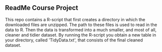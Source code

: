 ## ReadMe Course Project

This repo contains a R-script that first creates a directory in which the downloaded files are unzipped. The path to these files is used to read in the data to R. Then the data is transformed into a much smaller, and most of all, cleaner and tidier dataset. By running the R-script you obtain a new table in your directory, called 'TidyData.txt', that consists of the final cleaned dataset. 
